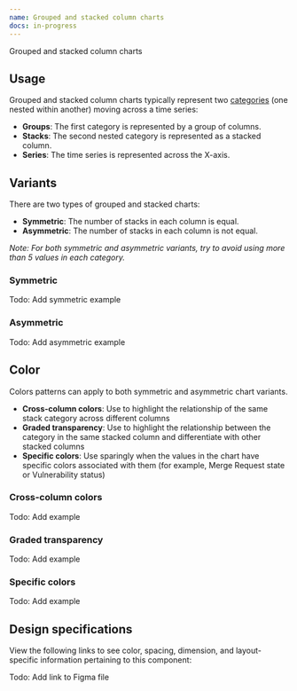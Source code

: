```yaml
---
name: Grouped and stacked column charts
docs: in-progress
---
```


Grouped and stacked column charts

## Usage

Grouped and stacked column charts typically represent two [categories](https://design.gitlab.com/data-visualization/color#categorical-data) (one nested within another) moving across a time series:
- **Groups**: The first category is represented by a group of columns.
- **Stacks**: The second nested category is represented as a stacked column.
- **Series**: The time series is represented across the X-axis.

## Variants

There are two types of grouped and stacked charts:
- **Symmetric**: The number of stacks in each column is equal.
- **Asymmetric**: The number of stacks in each column is not equal.

*Note: For both symmetric and asymmetric variants, try to avoid using more than 5 values in each category.*

### Symmetric

Todo: Add symmetric example

### Asymmetric

Todo: Add asymmetric example

## Color

Colors patterns can apply to both symmetric and asymmetric chart variants.

- **Cross-column colors**: Use to highlight the relationship of the same stack category across different columns
- **Graded transparency**: Use to highlight the relationship between the category in the same stacked column and differentiate with other stacked columns
- **Specific colors**: Use sparingly when the values in the chart have specific colors associated with them (for example, Merge Request state or Vulnerability status)

### Cross-column colors

Todo: Add example

### Graded transparency

Todo: Add example

### Specific colors

Todo: Add example

## Design specifications

View the following links to see color, spacing, dimension, and layout-specific information pertaining to this component:

Todo: Add link to Figma file


